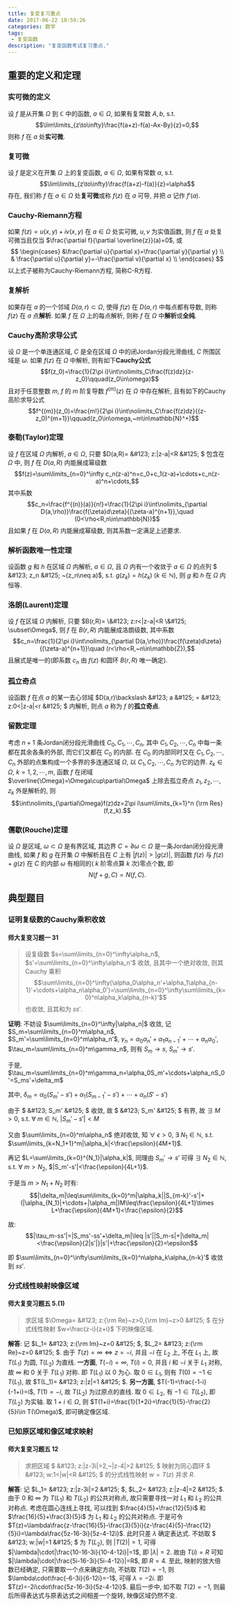 ```yaml
---
title: 复变复习重点
date: 2017-06-22 18:59:26
categories: 数学
tags:
 - 复变函数
description: "复变函数考试复习重点."
---
```


## 重要的定义和定理

### 实可微的定义

设 $f$ 是从开集 $\Omega$ 到 $\mathbb{C}$ 中的函数, $a\in\Omega$, 如果有复常数 $A,b$, s.t. $$\lim\limits_{z\to\infty}\frac{f(a+z)-f(a)-Ax-By}{z}=0,$$ 则称 $f$ 在 $a$ 处**实可微**.

### 复可微

设 $f$ 是定义在开集 $\Omega$ 上的复变函数, $a\in\Omega$, 如果有常数 $\alpha$, s.t. $$\lim\limits_{z\to\infty}\frac{f(a+z)-f(a)}{z}=\alpha$$ 存在, 我们称 $f$ 在 $a\in\Omega$ 处**复可微**或称 $f(z)$ 在 $a$ 可导, 并把 $\alpha$ 记作 $f'(a)$.

### Cauchy-Riemann方程

如果 $f(z)=u(x,y)+iv(x,y)$ 在 $a\in\Omega$ 处实可微, $u,v$ 为实值函数, 则 $f$ 在 $a$ 处复可微当且仅当 $\frac{\partial f}{\partial \overline{z}}(a)=0$, 或
$$
\begin{cases}
&\frac{\partial u}{\partial x}=\frac{\partial y}{\partial y} \\
& \frac{\partial u}{\partial y}=-\frac{\partial v}{\partial x} \\
\end{cases}
$$
以上式子被称为Cauchy-Riemann方程, 简称C-R方程.

### 复解析

如果存在 $a$ 的一个邻域 $D(a,r)\subset\Omega$, 使得 $f(z)$ 在 $D(a,r)$ 中每点都有导数, 则称 $f(z)$ 在 $a$ 点**解析**. 如果 $f$ 在 $\Omega$ 上的每点解析, 则称 $f$ 在 $\Omega$ 中**解析**或**全纯**.

### Cauchy高阶求导公式

设 $\Omega$ 是一个单连通区域, $C$ 是全在区域 $\Omega$ 中的闭Jordan分段光滑曲线, $C$ 所围区域是 $\omega$. 如果 $f(z)$ 在 $\Omega$ 中解析, 则有如下**Cauchy公式**
$$f(z_0)=\frac{1}{2\pi i}\int\nolimits_C\frac{f(z)dz}{z-z_0}\qquad(z_0\in\omega)$$
且对于任意整数 $m$, $f$ 的 $m$ 阶复导数 $f^{(m)}(z)$ 在 $\Omega$ 中存在解析, 且有如下的Cauchy高阶求导公式
$$f^{(m)}(z_0)=\frac{m!}{2\pi i}\int\nolimits_C\frac{f(z)dz}{(z-z_0)^{m+1}}\qquad(z_0\in\omega,~m\in\mathbb{N}^+)$$

### 泰勒(Taylor)定理

设 $f$ 在区域 $\Omega$ 内解析, $a\in\Omega$, 只要 $D(a,R)= \&#123; z:|z-a|<R \&#125; $ 包含在 $\Omega$ 中, 则 $f$ 在 $D(a,R)$ 内能展成幂级数
$$f(z)=\sum\limits_{n=0}^\infty c_n(z-a)^n=c_0+c_1(z-a)+\cdots+c_n(z-a)^n+\cdots,$$
其中系数
$$c_n=\frac{f^{(n)}(a)}{n!}=\frac{1}{2\pi i}\int\nolimits_{\partial D(a,\rho)}\frac{f(\zeta)d\zeta}{(\zeta-a)^{n+1}},\quad (0<\rho<R,n\in\mathbb{N})$$
且如果 $f$ 在 $D(a,R)$ 内能展成幂级数, 则其系数一定满足上述要求.

### 解析函数唯一性定理

设函数 $g$ 和 $h$ 在区域 $\Omega$ 内解析, $a\in\Omega$, 且 $\Omega$ 内有一个收敛于 $a\in\Omega$ 的点列 $ \&#123; z_n \&#125; ~(z_n\neq a)$, s.t. $g(z_k)=h(z_k)~(k\in\mathbb{N})$, 则 $g$ 和 $h$ 在 $\Omega$ 内恒等.

### 洛朗(Laurent)定理

设 $f$ 在区域 $\Omega$ 内解析, 只要 $B(r,R)= \&#123; z:r<|z-a|<R \&#125; \subset\Omega$, 则 $f$ 在 $B(r,R)$ 内能展成洛朗级数, 其中系数
$$c_n=\frac{1}{2\pi i}\int\nolimits_{\partial D(a,\rho)}\frac{f(\zeta)d\zeta}{(\zeta-a)^{n+1}}\quad (r<\rho<R,~n\in\mathbb{Z}),$$
且展式是唯一的(即系数 $c_n$ 由 $f(z)$ 和圆环 $B(r,R)$ 唯一确定).

### 孤立奇点

设函数 $f$ 在点 $a$ 的某一去心邻域 $D(a,r)\backslash \&#123; a \&#125; = \&#123; z:0<|z-a|<r \&#125; $ 内解析, 则点 $a$ 称为 $f$ 的**孤立奇点**.

### 留数定理

考虑 $n+1$ 条Jordan闭分段光滑曲线 $C_0,C_1,\cdots,C_n$, 其中 $C_1,C_2,\cdots,C_n$ 中每一条都在其余各条的外部, 而它们又都在 $C_0$ 的内部. 在 $C_0$ 的内部同时又在 $C_1,C_2,\cdots,C_n$ 外部的点集构成一个多界的多连通区域 $\Omega$, 以 $C_1,C_2,\cdots,C_n$ 为它的边界. $z_k\in\Omega,~k=1,2,\cdots,m$, 函数 $f$ 在闭域 $\overline{\Omega}=\Omega\cup\partial\Omega$ 上除去孤立奇点 $z_1,z_2,\cdots,z_k$ 外是解析的, 则
$$\int\nolimits_{\partial\Omega}f(z)dz=2\pi i\sum\limits_{k=1}^n {\rm Res}(f,z_k).$$

### 儒歇(Rouche)定理

设 $\Omega$ 是区域, $\omega\subset\Omega$ 是有界区域, 其边界 $C=\partial\omega\subset\Omega$ 是一条Jordan闭分段光滑曲线, 如果 $f$ 和 $g$ 在开集 $\Omega$ 中解析且在 $C$ 上有 $|f(z)|>|g(z)|$, 则函数 $f(z)$ 与 $f(z)+g(z)$ 在 $C$ 的内部 $\omega$ 有相同的( $k$ 阶零点算 $k$ 次)零点个数, 即
$$N(f+g,C)=N(f,C).$$

## 典型题目

### 证明复级数的Cauchy乘积收敛

#### 师大复变习题一 31

> 设复级数 $s=\sum\limits_{n=0}^\infty\alpha_n$, $s'=\sum\limits_{n=0}^\infty\alpha_n'$ 收敛, 且其中一个绝对收敛, 则其 Cauchy 乘积 $$\sum\limits_{n=0}^\infty(\alpha_0\alpha_n'+\alpha_1\alpha_{n-1}'+\cdots+\alpha_n\alpha_0')=\sum\limits_{n=0}^\infty\sum\limits_{k=0}^n\alpha_k\alpha_{n-k}'$$也收敛, 且其和为 $ss'$. 

**证明**: 不妨设 $\sum\limits_{n=0}^\infty|\alpha_n|$ 收敛, 记 $S_m=\sum\limits_{n=0}^m\alpha_n$, $S_m'=\sum\limits_{n=0}^m\alpha_n'$, $\gamma_n=\alpha_0\alpha_n'+\alpha_1\alpha_{n-1}'+\cdots+\alpha_n\alpha_0'$, $\tau_m=\sum\limits_{n=0}^m\gamma_n$, 则有 $S_m\to s$, $S_m'\to s'$. 

于是, $\tau_m=\sum\limits_{n=0}^m\gamma_n=\alpha_0S_m'+\cdots+\alpha_nS_0'=S_ms'+\delta_m$

其中, $\delta_m=\alpha_0(S_m'-s')+\alpha_1(S_{m-1}'-s')+\cdots+\alpha_n(S'-s')$

由于 $ \&#123; S_m' \&#125; $ 收敛, 故 $ \&#123; S_m' \&#125; $ 有界, 故 $\exists~M>0$, s.t. $\forall~m\in\mathbb{N}$, $|S_m'-s'|<M$

又由 $\sum\limits_{n=0}^m\alpha_n$ 绝对收敛, 知 $\forall~\epsilon>0$, $\exists~N_1\in\mathbb{N}$, s.t. $\sum\limits_{k=N_1+1}^m|\alpha_k|<\frac{\epsilon}{4M+1}$. 

再记 $L=\sum\limits_{k=0}^{N_1}|\alpha_k|$, 同理由 $S_m'\to s'$ 可得 $\exists~N_2\in\mathbb{N}$, s.t. $\forall~m>N_2$, $|S_m'-s'|<\frac{\epsilon}{4L+1}$. 

于是当 $m>N_1+N_2$ 时有: $$|\delta_m|\leq\sum\limits_{k=0}^m|\alpha_k||S_{m-k}'-s'|+(|\alpha_{N_1}|+\cdots+|\alpha_m|)M\leq\frac{\epsilon}{4L+1}\times L+\frac{\epsilon}{4M+1}<\frac{\epsilon}{2}$$

故: $$|\tau_m-ss'|=|S_ms'-ss'+\delta_m|\leq |s'||S_m-s|+|\delta_m|<\frac{\epsilon}{2|s'|}|s'|+\frac{\epsilon}{2}=\epsilon$$

即 $\sum\limits_{n=0}^\infty\sum\limits_{k=0}^n\alpha_k\alpha_{n-k}'$ 收敛到 $ss'$. 

### 分式线性映射映像区域

#### 师大复变习题五 5.(1)

> 求区域 $\Omega= \&#123; z:{\rm Re}~z>0,{\rm Im}~z>0 \&#125; $ 在分式线性映射 $w=\frac{z-i}{z+i}$ 下的映像区域.

**解答**: 记 $L_1= \&#123; z:{\rm Im}~z=0 \&#125; $, $L_2= \&#123; z:{\rm Re}~z=0 \&#125; $. 由于 $T(z)=\infty\Leftrightarrow z=-i$, 并且 $-i$ 在 $L_2$ 上, 不在 $L_1$ 上, 故 $T(L_1)$ 为圆, $T(L_2)$ 为直线.
**一方面**, $T(-i)=\infty$, $T(i)=0$, 并且 $i$ 和 $-i$ 关于 $L_1$ 对称, 故 $\infty$ 和 $0$ 关于 $T(L_1)$ 对称. 即 $T(L_1)$ 以 $0$ 为心. 取 $0\in L_1$, 则有 $T(0)=-1\in T(L_1)$, 故 $T(L_1)= \&#123; z:|z|=1 \&#125; $.
**另一方面**, $T(-1)=\frac{-1-i}{-1+i}=i$, $T(1)=-i$, 故 $T(L_2)$ 为过原点的直线. 取 $0\in L_2$, 有 $-1\in T(L_2)$, 即 $T(L_2)$ 为实轴.
取 $1+i\in\Omega$, 则 $T(1+i)=\frac{1}{1+2i}=\frac{1}{5}-\frac{2}{5}i\in T(\Omega)$, 即可确定像区域.

### 已知原区域和像区域求映射

#### 师大复变习题五 12

> 求把区域 $ \&#123; z:|z-3i|>2,~|z-4|>2 \&#125; $ 映射为同心圆环 $ \&#123; w:1<|w|<R \&#125; $ 的分式线性映射 $w=T(z)$ 并求 $R$.

**解答**: 记 $L_1= \&#123; z:|z-3i|=2 \&#125; $, $L_2= \&#123; z:|z-4|=2 \&#125; $.
由于 $0$ 和 $\infty$ 为 $T(L_1)$ 和 $T(L_2)$ 的公共对称点, 故只需要寻找一对 $L_1$ 和 $L_2$ 的公共对称点. 考虑在圆心连线上寻找, 可以找到 $\frac{4}{5}+\frac{12}{5}i$ 和 $\frac{16}{5}+\frac{3}{5}i$ 为 $L_1$ 和 $L_2$ 的公共对称点.
于是可令 $T(z)=\lambda\frac{z-\frac{16}{5}-\frac{3}{5}i}{z-\frac{4}{5}-\frac{12}{5}i}=\lambda\frac{5z-16-3i}{5z-4-12i}$. 此时只差 $\lambda$ 确定表达式.
不妨取 $ \&#123; w:|w|=1 \&#125; $ 为 $T(L_2)$, 则 $|T(2)|=1$, 可得 $|\lambda|\cdot|\frac{10-16-3i}{10-4-12i}|=1$, 即 $|\lambda|=2$. 故由 $T(i)=R$ 可知 $|\lambda|\cdot|\frac{5i-16-3i}{5i-4-12i}|=R$, 即 $R=4$.
至此, 映射的放大倍数已经确定, 只需要取一个点来确定方向, 不妨取 $T(2)=-1$, 则 $\lambda\cdot\frac{-6-3i}{6-12i}=-1$, 可得 $\lambda=-2i$. 即 $T(z)=-2i\cdot\frac{5z-16-3i}{5z-4-12i}$.
最后一步中, 如不取 $T(2)=-1$, 则最后所得表达式与原表达式之间相差一个旋转, 映像区域仍然不变.